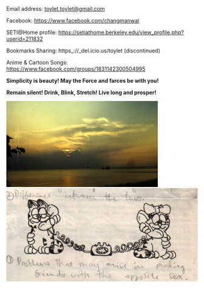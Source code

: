 Email address: toylet.toylet@gmail.com

Facebook: https://www.facebook.com/changmanwai

SETI@Home profile: https://setiathome.berkeley.edu/view_profile.php?userid=211832

Bookmarks Sharing: https_://_del.icio.us/toylet (discontinued)

Anime & Cartoon Songs: https://www.facebook.com/groups/1831142300504995 


**Simplicity is beauty! May the Force and farces be with you!**

**Remain silent! Drink, Blink, Stretch! Live long and prosper!**


![Photo taken on 15 Jun 1994 in Tioman Island, Malaysia!)](19940615.jpg)
![Illustration for school newspaper when I was studying in TWGHs Lee Ching Dea Memorial School!!)](twgh.lcdmc.dating.jpg)
